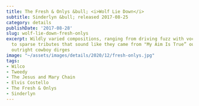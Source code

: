 ```yaml
---
title: The Fresh & Onlys &bull; <i>Wolf Lie Down</i>
subtitle: Sinderlyn &bull; released 2017-08-25
category: details
publishDate: '2017-08-28'
slug: wolf-lie-down-fresh-onlys
excerpt: Wildly varied compositions, ranging from driving fuzz with vocal harmonies
  to sparse tributes that sound like they came from "My Aim Is True” outtakes, to
  outright cowboy dirges
image: "~/assets/images/details/2020/12/fresh-onlys.jpg"
tags:
- Wilco
- Tweedy
- The Jesus and Mary Chain
- Elvis Costello
- The Fresh & Onlys
- Sinderlyn
---
```


